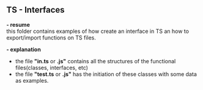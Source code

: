 <h2>TS - Interfaces</h2>

<b>- resume</b><br>
this folder contains examples of how create an interface in TS an how to export/import functions on TS files.

<b>- explanation</b>
<ul>
    <li>
    the file <b>"in.ts</b> or <b>.js"</b> contains all the structures of the functional files(classes, interfaces, etc)
    </li>
    <li>
    the file <b>"test.ts</b> or <b>.js"</b> has the initiation of these classes with some data as examples.
    </li>
</ul>